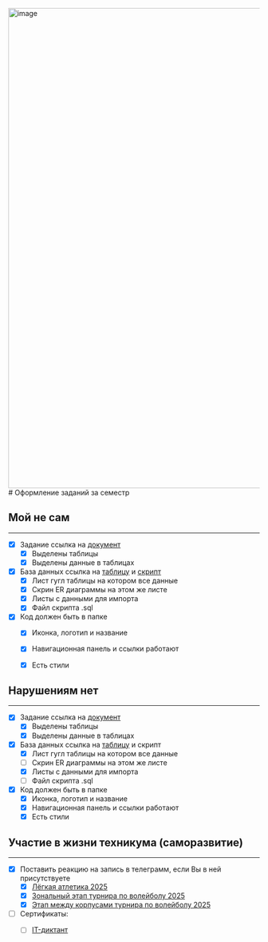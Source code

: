 <img width="1280" height="960" alt="image" src="https://github.com/user-attachments/assets/78613ed1-6e7f-4cb1-9880-872eaddfcf8e" /># Оформление заданий за семестр

## Мой не сам
____
- [X] Задание ссылка на [документ](https://docs.google.com/document/d/18iaOWb5SNIga1Vkr5k76rk98B5wizMykSM62yJyfPK8/edit?usp=sharing)
    - [X] Выделены таблицы
    - [X] Выделены данные в таблицах
- [X] База данных ссылка на [таблицу](https://docs.google.com/spreadsheets/d/1KlOhpdLgKPXG958xkErB1nSHiMEBg1pyu7Ok1LmAAVw/edit?usp=sharing) и [скрипт](https://drive.google.com/file/d/1ixHlFSIerlScJVG6YGuk2aMggn3kLtEu/view?usp=sharing)
    - [X] Лист гугл таблицы на котором все данные
    - [X] Скрин ER диаграммы на этом же листе
    - [X] Листы с данными для импорта
    - [X] Файл скрипта .sql
- [X] Код должен быть в папке
    - [X] Иконка, логотип и название
    - [X] Навигационная панель и ссылки работают
    - [X] Есть стили

    
## Нарушениям нет
____
- [X] Задание ссылка на [документ](https://docs.google.com/document/d/1UkbRrwteRXstQpRlTIiFRyGz3oMk5dBb/edit?usp=sharing&ouid=109271702560375882166&rtpof=true&sd=true)
    - [X] Выделены таблицы
    - [X] Выделены данные в таблицах
- [X] База данных ссылка на [таблицу](https://docs.google.com/spreadsheets/d/11bC6lH95Zd3dzG6WXawiKK56130SDOG5NzhApmTsCQI/edit?usp=sharing) и скрипт
    - [X] Лист гугл таблицы на котором все данные
    - [ ] Скрин ER диаграммы на этом же листе
    - [X] Листы с данными для импорта
    - [ ] Файл скрипта .sql
- [X] Код должен быть в папке
    - [X] Иконка, логотип и название
    - [X] Навигационная панель и ссылки работают
    - [X] Есть стили

## Участие в жизни техникума (саморазвитие)
____
- [X] Поставить реакцию на запись в телеграмм, если Вы в ней присутствуете 
    - [X] [Лёгкая атлетика 2025](https://t.me/luberteh/6749)
    - [X] [Зональный этап турнира по волейболу 2025](https://t.me/luberteh/6231)
    - [X] [Этап между корпусами турнира по волейболу 2025](https://t.me/luberteh/5858)
- [ ] Сертификаты:
    - [ ] [IT-диктант](https://drive.google.com/file/d/1KyHjyAMbUvDUZK7XxMgP_DH_H85CLjlj/view?usp=sharing)
         <br><mg src="https://github.com/user-attachments/assets/22de82ab-d888-4619-a894-e55b0f8fc4fc" alt="Практическая 2" height="100" />

